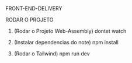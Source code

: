 FRONT-END-DELIVERY

RODAR O PROJETO

1. (Rodar o Projeto Web-Assembly)
  dontet watch

2. (Instalar dependencias do note)
  npm install

3. (Rodar o Tailwind)
  npm run dev

